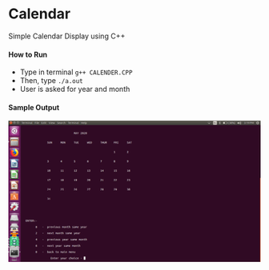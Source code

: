 # Calendar
Simple Calendar Display using C++

#### How to Run
* Type in terminal `g++ CALENDER.CPP`
* Then, type `./a.out`
* User is asked for year and month

#### Sample Output
![Sample output screen](CalendarImage.png)
